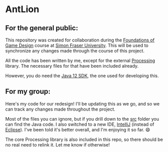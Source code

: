 # AntLion
## For the general public:
This repository was created for collaboration during the [Foundations of Game Design](https://www.sfu.ca/outlines.html?2019/summer/iat/312/d100) course at [Simon Fraser University](https://www.sfu.ca/). This will be used to synchronize any changes made through the course of this project.

All the code has been written by me, except for the external [Processing](https://processing.org/) library. The necessary files for that have been included already. 

However, you do need the [Java 12 SDK](https://www.oracle.com/technetwork/java/javase/downloads/jdk12-downloads-5295953.html), the one used for developing this. 

## For my group:
Here's my code for our redesign! I'll be updating this as we go, and so we can track any changes made throughout the project. 

Most of the files you can ignore, but if you drill down to the [src](src) folder you can find the Java code. I also switched to a new IDE, [IntelliJ](https://www.jetbrains.com/idea/) (instead of [Eclipse](https://www.eclipse.org/)). I've been told it's better overall, and I'm enjoying it so far. :smile:

The core Processing library is also included in this repo, so there should be no real need to relink it. Let me know if otherwise!